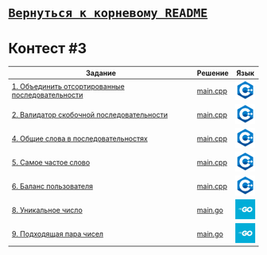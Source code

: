 # [__```Вернуться к корневому README```__](https://github.com/Teru3301/KFU/blob/main/README.md)  
# Контест #3


| Задание | Решение | Язык |
| --- | --- | --- |
| [1. Объединить отсортированные последовательности](https://contest.yandex.ru/contest/53504/problems/1/) | [main.cpp](https://github.com/Teru3301/KFU/blob/main/Contests/Contest-2023-10-03/01/main.cpp) | [<img src="https://github.com/Teru3301/KFU/blob/main/img/cpp.png" width="40"/>]() |
| [2. Валидатор скобочной последовательности](https://contest.yandex.ru/contest/53504/problems/2/?success=92626395#980635/2023_10_03/bkj41ibSbP) | [main.cpp](https://github.com/Teru3301/KFU/blob/main/Contests/Contest-2023-10-03/02/main.cpp) | [<img src="https://github.com/Teru3301/KFU/blob/main/img/cpp.png" width="40"/>]() |
| [4. Общие слова в последовательностях](https://contest.yandex.ru/contest/53504/problems/4/?success=92786983#980635/2023_10_03/NciBcD52GR) | [main.cpp](https://github.com/Teru3301/KFU/blob/main/Contests/Contest-2023-10-03/04/main.cpp) | [<img src="https://github.com/Teru3301/KFU/blob/main/img/cpp.png" width="40"/>]() |
| [5. Самое частое слово](https://contest.yandex.ru/contest/53504/problems/5/?success=92797725#980635/2023_10_03/f7Dqw2qDh6) | [main.cpp](https://github.com/Teru3301/KFU/blob/main/Contests/Contest-2023-10-03/05/main.cpp) | [<img src="https://github.com/Teru3301/KFU/blob/main/img/cpp.png" width="40"/>]() |
| [6. Баланс пользователя](https://contest.yandex.ru/contest/53504/problems/6/?success=92813112#980635/2023_10_03/el2v80Vdnz) | [main.cpp](https://github.com/Teru3301/KFU/blob/main/Contests/Contest-2023-10-03/06/main.cpp) | [<img src="https://github.com/Teru3301/KFU/blob/main/img/cpp.png" width="40"/>]() |
| [8. Уникальное число](https://contest.yandex.ru/contest/53504/problems/8/) | [main.go](https://github.com/Teru3301/KFU/blob/main/Contests/Contest-2023-10-03/08/main.go) | [<img src="https://github.com/Teru3301/KFU/blob/main/img/go.jpg" width="40"/>]() |
| [9. Подходящая пара чисел](https://contest.yandex.ru/contest/53504/problems/9/) | [main.go](https://github.com/Teru3301/KFU/blob/main/Contests/Contest-2023-10-03/09/main.go) | [<img src="https://github.com/Teru3301/KFU/blob/main/img/go.jpg" width="40"/>]() |

